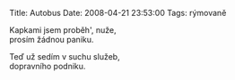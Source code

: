 Title: Autobus
Date: 2008-04-21 23:53:00
Tags: rýmovaně

Kapkami jsem proběh', nuže,  
prosím žádnou paniku.

Teď už sedím v suchu služeb,  
dopravního podniku.